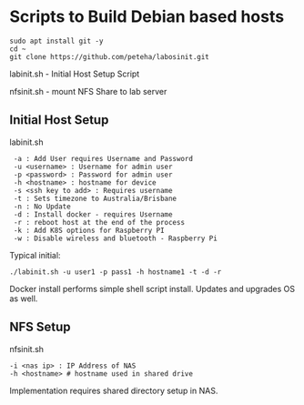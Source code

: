 # Scripts to Build Debian based hosts

```
sudo apt install git -y
cd ~
git clone https://github.com/peteha/labosinit.git
```

labinit.sh - Initial Host Setup Script

nfsinit.sh - mount NFS Share to lab server

## Initial Host Setup

labinit.sh

     -a : Add User requires Username and Password
     -u <username> : Username for admin user
     -p <password> : Password for admin user
     -h <hostname> : hostname for device
     -s <ssh key to add> : Requires username
     -t : Sets timezone to Australia/Brisbane
     -n : No Update
     -d : Install docker - requires Username
     -r : reboot host at the end of the process
     -k : Add K8S options for Raspberry PI
     -w : Disable wireless and bluetooth - Raspberry Pi

Typical initial:

```
./labinit.sh -u user1 -p pass1 -h hostname1 -t -d -r
```

Docker install performs simple shell script install.
Updates and upgrades OS as well.

## NFS Setup

nfsinit.sh

    -i <nas ip> : IP Address of NAS
    -h <hostname> # hostname used in shared drive

Implementation requires shared directory setup in NAS.
